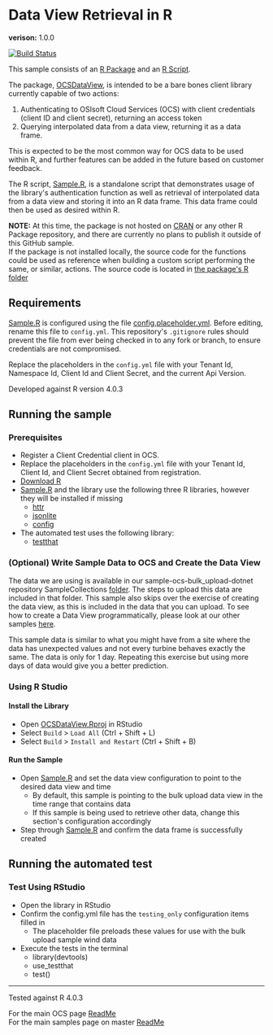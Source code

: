 # Data View Retrieval in R

**verison:** 1.0.0

[![Build Status](https://dev.azure.com/osieng/engineering/_apis/build/status/product-readiness/OCS/osisoft.sample-ocs-authentication_client_credentials-r?repoName=osisoft%2Fsample-ocs-authentication_client_credentials-r&branchName=main)](https://dev.azure.com/osieng/engineering/_build/latest?definitionId=<id>&repoName=osisoft%2Fsample-ocs-authentication_client_credentials-r&branchName=main)

This sample consists of an [R Package](OCSDataView) and an [R Script](Sample.R). 

The package, [OCSDataView](OCSDataView), is intended to be a bare bones client library currently capable of two actions:
  1. Authenticating to OSIsoft Cloud Services (OCS) with client credentials (client ID and client secret), returning an access token
  1. Querying interpolated data from a data view, returning it as a data frame. 
  
This is expected to be the most common way for OCS data to be used within R, and further features can be added in the future based on customer feedback.

The R script, [Sample.R](Sample.R), is a standalone script that demonstrates usage of the library's authentication function as well as retrieval of interpolated data from a data view and storing it into an R data frame. This data frame could then be used as desired within R.

**NOTE:** At this time, the package is not hosted on [CRAN](https://cran.r-project.org/) or any other R Package repository, and there are currently no plans to publish it outside of this GitHub sample.  
If the package is not installed locally, the source code for the functions could be used as reference when building a custom script performing the same, or similar, actions. The source code is located in [the package's R folder](OCSDataView\R)

## Requirements

[Sample.R](Sample.R) is configured using the file [config.placeholder.yml](config.placeholder.yml). Before editing, rename this file to `config.yml`. This repository's `.gitignore` rules should prevent the file from ever being checked in to any fork or branch, to ensure credentials are not compromised.

Replace the placeholders in the `config.yml` file with your Tenant Id, Namespace Id, Client Id and Client Secret, and the current Api Version.

Developed against R version 4.0.3

## Running the sample

### Prerequisites

- Register a Client Credential client in OCS.
- Replace the placeholders in the `config.yml` file with your Tenant Id, Client Id, and Client Secret obtained from registration.
- [Download R](https://cran.r-project.org/mirrors.html)
- [Sample.R](Sample.R) and the library use the following three R libraries, however they will be installed if missing
  - [httr](https://cran.r-project.org/web/packages/httr/index.html)
  - [jsonlite](https://cran.r-project.org/web/packages/jsonlite/index.html)
  - [config](https://cran.r-project.org/web/packages/config/index.html)
- The automated test uses the following library:
  - [testthat](https://cran.r-project.org/web/packages/testthat/index.html)

### (Optional) Write Sample Data to OCS and Create the Data View
The data we are using is available in our sample-ocs-bulk_upload-dotnet repository SampleCollections [folder](https://github.com/osisoft/sample-ocs-bulk_upload-dotnet/tree/master/SampleCollections/DataViewWind). The steps to upload this data are included in that folder. This sample also skips over the exercise of creating the data view, as this is included in the data that you can upload. To see how to create a Data View programmatically, please look at our other samples [here](https://github.com/osisoft/OSI-Samples-OCS/blob/master/docs/DATA_VIEWS_README.md).

This sample data is similar to what you might have from a site where the data has unexpected values and not every turbine behaves exactly the same. The data is only for 1 day. Repeating this exercise but using more days of data would give you a better prediction.

### Using R Studio

#### Install the Library
- Open [OCSDataView.Rproj](OCSDataView\OCSDataView.Rproj) in RStudio
- Select `Build` > `Load All` (Ctrl + Shift + L)
- Select `Build` > `Install and Restart` (Ctrl + Shift + B)

#### Run the Sample
- Open [Sample.R](Sample.R) and set the data view configuration to point to the desired data view and time
  - By default, this sample is pointing to the bulk upload data view in the time range that contains data
  - If this sample is being used to retrieve other data, change this section's configuration accordingly
- Step through [Sample.R](Sample.R) and confirm the data frame is successfully created

## Running the automated test

### Test Using RStudio

- Open the library in RStudio
- Confirm the config.yml file has the `testing_only` configuration items filled in
  - The placeholder file preloads these values for use with the bulk upload sample wind data
- Execute the tests in the terminal
  - library(devtools)
  - use_testthat
  - test()

---

Tested against R 4.0.3

For the main OCS page [ReadMe](https://github.com/osisoft/OSI-Samples-OCS)  
For the main samples page on master [ReadMe](https://github.com/osisoft/OSI-Samples)
